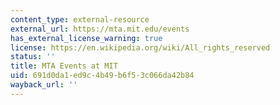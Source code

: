 ```yaml
---
content_type: external-resource
external_url: https://mta.mit.edu/events
has_external_license_warning: true
license: https://en.wikipedia.org/wiki/All_rights_reserved
status: ''
title: MTA Events at MIT
uid: 691d0da1-ed9c-4b49-b6f5-3c066da42b84
wayback_url: ''
---
```

